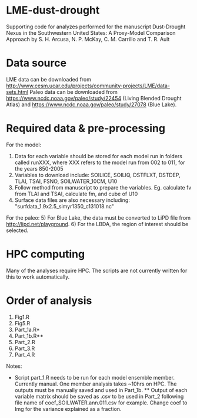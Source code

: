 # LME-dust-drought
Supporting code for analyzes performed for the manuscript Dust-Drought Nexus in the Southwestern United States: A Proxy-Model Comparison Approach by S. H. Arcusa, N. P. McKay, C. M. Carrillo and T. R. Ault 

# Data source

LME data can be downloaded from http://www.cesm.ucar.edu/projects/community-projects/LME/data-sets.html
Paleo data can be downloaded from https://www.ncdc.noaa.gov/paleo/study/22454 (Living Blended Drought Atlas) and https://www.ncdc.noaa.gov/paleo/study/27078 (Blue Lake).

# Required data & pre-processing

For the model:
1) Data for each variable should be stored for each model run in folders called runXXX, where XXX refers to the model run from 002 to 011, for the years 850-2005
2) Variables to download include: SOILICE, SOILIQ, DSTFLXT, DSTDEP, TLAI, TSAI, FSNO, SOILWATER_10CM, U10
3) Follow method from manuscript to prepare the variables. Eg. calculate fv from TLAI and TSAI, calculate fm, and cube of U10
4) Surface data files are also necessary including: "surfdata_1.9x2.5_simyr1350_c131018.nc"

For the paleo:
5) For Blue Lake, the data must be converted to LiPD file from http://lipd.net/playground.
6) For the LBDA, the region of interest should be selected.

# HPC computing

Many of the analyses require HPC. The scripts are not currently written for this to work automatically. 

# Order of analysis

1) Fig1.R
2) Fig5.R
3) Part_1a.R*
4) Part_1b.R**
4) Part_2.R
5) Part_3.R
6) Part_4.R

Notes:

* Script part_1.R needs to be run for each model ensemble member. Currently manual. One member analysis takes ~10hrs on HPC. The outputs must be manually saved and used in Part_1b. 
** Output of each variable matrix should be saved as .csv to be used in Part_2 following file name of coef_SOILWATER.ann.011.csv for example. Change coef to lmg for the variance explained as a fraction.
